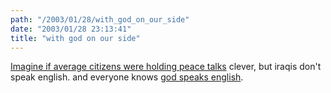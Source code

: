 ```yaml
---
path: "/2003/01/28/with_god_on_our_side" 
date: "2003/01/28 23:13:41" 
title: "with god on our side" 
---
```

<p><a href="http://www.arizonarepublic.com/arizona/articles/0128montini28.html">Imagine if average citizens were holding peace talks</a> clever, but iraqis don't speak english. and everyone knows <a href="http://www.bobdylan.com/songs/withgod.html">god speaks english</a>.</p>